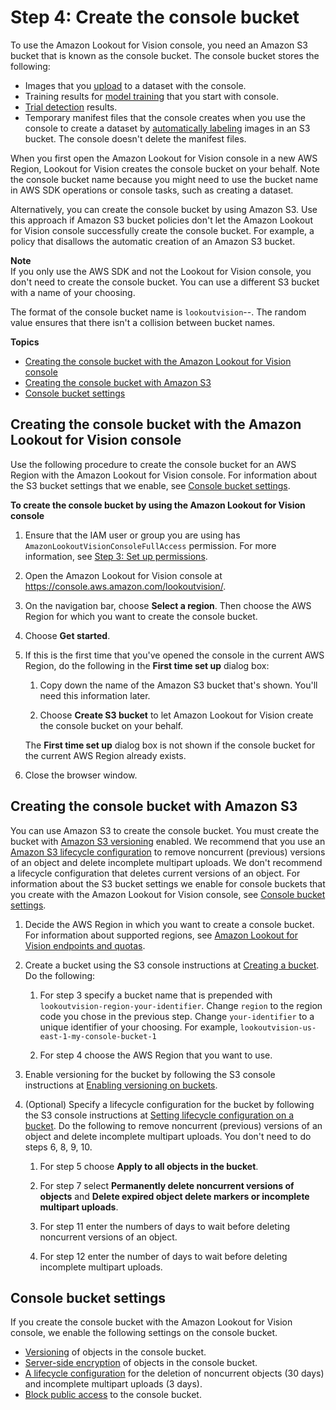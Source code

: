 # Step 4: Create the console bucket<a name="su-create-console-bucket"></a>

To use the Amazon Lookout for Vision console, you need an Amazon S3 bucket that is known as the console bucket\. The console bucket stores the following:
+ Images that you [upload](create-dataset-computer-upload.md) to a dataset with the console\.
+ Training results for [model training](model-train.md#create-model-console) that you start with console\. 
+ [Trial detection](trial-detection.md) results\.
+ Temporary manifest files that the console creates when you use the console to create a dataset by [automatically labeling](create-dataset-s3.md#create-dataset-s3-auto-label) images in an S3 bucket\. The console doesn't delete the manifest files\. 

When you first open the Amazon Lookout for Vision console in a new AWS Region, Lookout for Vision creates the console bucket on your behalf\. Note the console bucket name because you might need to use the bucket name in AWS SDK operations or console tasks, such as creating a dataset\.

Alternatively, you can create the console bucket by using Amazon S3\. Use this approach if Amazon S3 bucket policies don't let the Amazon Lookout for Vision console successfully create the console bucket\. For example, a policy that disallows the automatic creation of an Amazon S3 bucket\. 

**Note**  
If you only use the AWS SDK and not the Lookout for Vision console, you don't need to create the console bucket\. You can use a different S3 bucket with a name of your choosing\.

The format of the console bucket name is `lookoutvision`\-*<region>*\-*<random value>*\. The random value ensures that there isn't a collision between bucket names\.

**Topics**
+ [Creating the console bucket with the Amazon Lookout for Vision console](#su-create-console-bucket-lfv-procedure)
+ [Creating the console bucket with Amazon S3](#su-create-console-bucket-s3-procedure)
+ [Console bucket settings](#su-console-bucket-settings)

## Creating the console bucket with the Amazon Lookout for Vision console<a name="su-create-console-bucket-lfv-procedure"></a>

Use the following procedure to create the console bucket for an AWS Region with the Amazon Lookout for Vision console\. For information about the S3 bucket settings that we enable, see [Console bucket settings](#su-console-bucket-settings)\.

**To create the console bucket by using the Amazon Lookout for Vision console**

1. Ensure that the IAM user or group you are using has `AmazonLookoutVisionConsoleFullAccess` permission\. For more information, see [Step 3: Set up permissions](su-setup-permissions.md)\.

1. Open the Amazon Lookout for Vision console at [ https://console\.aws\.amazon\.com/lookoutvision/]( https://console.aws.amazon.com/lookoutvision/)\.

1. On the navigation bar, choose **Select a region**\. Then choose the AWS Region for which you want to create the console bucket\.

1. Choose **Get started**\.

1. If this is the first time that you've opened the console in the current AWS Region, do the following in the **First time set up** dialog box:

   1. Copy down the name of the Amazon S3 bucket that's shown\. You'll need this information later\.

   1. Choose **Create S3 bucket** to let Amazon Lookout for Vision create the console bucket on your behalf\.

   The **First time set up** dialog box is not shown if the console bucket for the current AWS Region already exists\.

1. Close the browser window\.

## Creating the console bucket with Amazon S3<a name="su-create-console-bucket-s3-procedure"></a>

You can use Amazon S3 to create the console bucket\. You must create the bucket with [Amazon S3 versioning](https://docs.aws.amazon.com/AmazonS3/latest/userguide/Versioning.html) enabled\. We recommend that you use an [Amazon S3 lifecycle configuration](https://docs.aws.amazon.com/AmazonS3/latest/userguide/object-lifecycle-mgmt.html) to remove noncurrent \(previous\) versions of an object and delete incomplete multipart uploads\. We don't recommend a lifecycle configuration that deletes current versions of an object\. For information about the S3 bucket settings we enable for console buckets that you create with the Amazon Lookout for Vision console, see [Console bucket settings](#su-console-bucket-settings)\. 

1. Decide the AWS Region in which you want to create a console bucket\. For information about supported regions, see [Amazon Lookout for Vision endpoints and quotas](https://docs.aws.amazon.com/general/latest/gr/lookoutvision.html)\.

1. Create a bucket using the S3 console instructions at [Creating a bucket](https://docs.aws.amazon.com/AmazonS3/latest/userguide/create-bucket-overview.html)\. Do the following:

   1. For step 3 specify a bucket name that is prepended with `lookoutvision-region-your-identifier`\. Change `region` to the region code you chose in the previous step\. Change `your-identifier` to a unique identifier of your choosing\. For example, `lookoutvision-us-east-1-my-console-bucket-1`

   1. For step 4 choose the AWS Region that you want to use\.

1. Enable versioning for the bucket by following the S3 console instructions at [Enabling versioning on buckets](https://docs.aws.amazon.com/AmazonS3/latest/userguide/manage-versioning-examples.html)\. 

1. \(Optional\) Specify a lifecycle configuration for the bucket by following the S3 console instructions at [Setting lifecycle configuration on a bucket](https://docs.aws.amazon.com/AmazonS3/latest/userguide/how-to-set-lifecycle-configuration-intro.html)\. Do the following to remove noncurrent \(previous\) versions of an object and delete incomplete multipart uploads\. You don't need to do steps 6, 8, 9, 10\. 

   1. For step 5 choose **Apply to all objects in the bucket**\.

   1. For step 7 select **Permanently delete noncurrent versions of objects** and **Delete expired object delete markers or incomplete multipart uploads**\.

   1. For step 11 enter the numbers of days to wait before deleting noncurrent versions of an object\.

   1. For step 12 enter the number of days to wait before deleting incomplete multipart uploads\. 

## Console bucket settings<a name="su-console-bucket-settings"></a>

If you create the console bucket with the Amazon Lookout for Vision console, we enable the following settings on the console bucket\.
+ [Versioning](https://docs.aws.amazon.com/AmazonS3/latest/userguide/manage-versioning-examples.html) of objects in the console bucket\.
+ [Server\-side encryption](https://docs.aws.amazon.com/AmazonS3/latest/userguide/default-bucket-encryption.html) of objects in the console bucket\.
+ [A lifecycle configuration](https://docs.aws.amazon.com/AmazonS3/latest/userguide/object-lifecycle-mgmt.html) for the deletion of noncurrent objects \(30 days\) and incomplete multipart uploads \(3 days\)\. 
+ [Block public access](https://docs.aws.amazon.com/AmazonS3/latest/userguide/access-control-block-public-access.html) to the console bucket\.